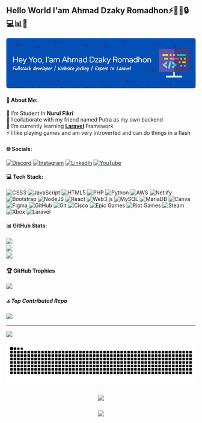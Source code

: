 ## Hello World I'am Ahmad Dzaky Romadhon⚡👨‍💻🔒💻📊🤖
![Header](img/github-header-image1.png)
<!--
**AhmadDzakyRomadhon28/AhmadDzakyromadhon28** is a ✨ _special_ ✨ repository because its `README.md` (this file) appears on your GitHub profile.

Here are some ideas to get you started:

- 🔭 I’m currently working on ...
- 🌱 I’m currently learning ...
- 👯 I’m looking to collaborate on ...
- 🤔 I’m looking for help with ...
- 💬 Ask me about ...
- 📫 How to reach me: ...
- 😄 Pronouns: ...
- ⚡ Fun fact: ...
-->
<!-- 
- 🔭 I’m Student In **Nurul Fikri** 


- 🌱 I’m currently learning [**Laravel**](https://laravel.com) Framework

##### Skills
[![My Skills](https://skillicons.dev/icons?i=html,js,py,php,css,laravel,&theme=light)](https://skillicons.dev)

<img src="https://img.shields.io/badge/HTML5-E34F26?style=for-the-badge&logo=html5&logoColor=white" />
<img src="https://img.shields.io/badge/JavaScript-323330?style=for-the-badge&logo=javascript&logoColor=F7DF1E" />
<img src="https://img.shields.io/badge/Python-FFD43B?style=for-the-badge&logo=python&logoColor=blue" />
<img src="https://img.shields.io/badge/PHP-777BB4?style=for-the-badge&logo=php&logoColor=white" />
<img src="https://img.shields.io/badge/CSS3-1572B6?style=for-the-badge&logo=css3&logoColor=white" />
<img src="https://img.shields.io/badge/Laravel-FF2D20?style=for-the-badge&logo=laravel&logoColor=white" />


##### Connent With Me
![https://instagram.com/a_dzkyyy28](https://img.shields.io/badge/Instagram-E4405F?style=for-the-badge&logo=instagram&logoColor=white
)
![https://whatsapp.com/085814791490](https://img.shields.io/badge/WhatsApp-25D366?style=for-the-badge&logo=whatsapp&logoColor=white
)
![https://www.linkedin.com/in/dzaky-romadhon-307b96189/](https://img.shields.io/badge/LinkedIn-0077B5?style=for-the-badge&logo=linkedin&logoColor=white
)
![https://github.com/AhmadDzakyRomadhon28](https://img.shields.io/badge/GitHub-100000?style=for-the-badge&logo=github&logoColor=white
)

##### My Github Stats
[![Dzaky Romadhon GitHub stats](https://github-readme-stats.vercel.app/api?username=AhmadDzakyRomadhon28&&show_icons=true&theme=gruvbox)](https://github.com/anuraghazra/github-readme-stats) -->


#### 💫 About Me:
🔭 I’m Student In **Nurul Fikri** <br>👯 I collaborate with my friend named Putra as my own backend<br>🌱 I’m currently learning [**Laravel**](https://laravel.com) Framework<br>⚡ I like playing games and am very introverted and can do things in a flash


#### 🌐 Socials:
[![Discord](https://img.shields.io/badge/Discord-%237289DA.svg?logo=discord&logoColor=white)](https://discord.gg/https://discord.com/channels/@cillye28) [![Instagram](https://img.shields.io/badge/Instagram-%23E4405F.svg?logo=Instagram&logoColor=white)](https://instagram.com/https://instagram.com/a_dzkyyy28) [![LinkedIn](https://img.shields.io/badge/LinkedIn-%230077B5.svg?logo=linkedin&logoColor=white)](https://linkedin.com/in/https://www.linkedin.com/in/dzaky-romadhon-307b96189/) [![YouTube](https://img.shields.io/badge/YouTube-%23FF0000.svg?logo=YouTube&logoColor=white)](https://youtube.com/@https://www.youtube.com/@ahmaddzakyromadhon3294) 

#### 💻 Tech Stack:
![CSS3](https://img.shields.io/badge/css3-%231572B6.svg?style=for-the-badge&logo=css3&logoColor=white) ![JavaScript](https://img.shields.io/badge/javascript-%23323330.svg?style=for-the-badge&logo=javascript&logoColor=%23F7DF1E) ![HTML5](https://img.shields.io/badge/html5-%23E34F26.svg?style=for-the-badge&logo=html5&logoColor=white) ![PHP](https://img.shields.io/badge/php-%23777BB4.svg?style=for-the-badge&logo=php&logoColor=white) ![Python](https://img.shields.io/badge/python-3670A0?style=for-the-badge&logo=python&logoColor=ffdd54) ![AWS](https://img.shields.io/badge/AWS-%23FF9900.svg?style=for-the-badge&logo=amazon-aws&logoColor=white) ![Netlify](https://img.shields.io/badge/netlify-%23000000.svg?style=for-the-badge&logo=netlify&logoColor=#00C7B7) ![Bootstrap](https://img.shields.io/badge/bootstrap-%238511FA.svg?style=for-the-badge&logo=bootstrap&logoColor=white) ![NodeJS](https://img.shields.io/badge/node.js-6DA55F?style=for-the-badge&logo=node.js&logoColor=white) ![React](https://img.shields.io/badge/react-%2320232a.svg?style=for-the-badge&logo=react&logoColor=%2361DAFB) ![Web3.js](https://img.shields.io/badge/web3.js-F16822?style=for-the-badge&logo=web3.js&logoColor=white) ![MySQL](https://img.shields.io/badge/mysql-4479A1.svg?style=for-the-badge&logo=mysql&logoColor=white) ![MariaDB](https://img.shields.io/badge/MariaDB-003545?style=for-the-badge&logo=mariadb&logoColor=white) ![Canva](https://img.shields.io/badge/Canva-%2300C4CC.svg?style=for-the-badge&logo=Canva&logoColor=white) ![Figma](https://img.shields.io/badge/figma-%23F24E1E.svg?style=for-the-badge&logo=figma&logoColor=white) ![GitHub](https://img.shields.io/badge/github-%23121011.svg?style=for-the-badge&logo=github&logoColor=white) ![Git](https://img.shields.io/badge/git-%23F05033.svg?style=for-the-badge&logo=git&logoColor=white) ![Cisco](https://img.shields.io/badge/cisco-%23049fd9.svg?style=for-the-badge&logo=cisco&logoColor=black) ![Epic Games](https://img.shields.io/badge/epicgames-%23313131.svg?style=for-the-badge&logo=epicgames&logoColor=white) ![Riot Games](https://img.shields.io/badge/riotgames-D32936.svg?style=for-the-badge&logo=riotgames&logoColor=white) ![Steam](https://img.shields.io/badge/steam-%23000000.svg?style=for-the-badge&logo=steam&logoColor=white) ![Xbox](https://img.shields.io/badge/xbox-%23107C10.svg?style=for-the-badge&logo=xbox&logoColor=white) ![Laravel](https://img.shields.io/badge/laravel-%23FF2D20.svg?style=for-the-badge&logo=laravel&logoColor=white)
#### 📊 GitHub Stats:
![](https://github-readme-stats.vercel.app/api?username=AhmadDzakyRomadhon28&theme=gruvbox_light&hide_border=false&include_all_commits=false&count_private=false)<br/>
![](https://nirzak-streak-stats.vercel.app/?user=AhmadDzakyRomadhon28&theme=gruvbox_light&hide_border=false)<br/>
![](https://github-readme-stats.vercel.app/api/top-langs/?username=AhmadDzakyRomadhon28&theme=gruvbox_light&hide_border=false&include_all_commits=false&count_private=false&layout=compact)

#### 🏆 GitHub Trophies
![](https://github-profile-trophy.vercel.app/?username=AhmadDzakyRomadhon28&theme=gruvbox_light&no-frame=false&no-bg=true&margin-w=4)

##### 🔝 Top Contributed Repo
![](https://github-contributor-stats.vercel.app/api?username=AhmadDzakyRomadhon28&limit=5&theme=gruvbox_light&combine_all_yearly_contributions=true)

---
[![](https://visitcount.itsvg.in/api?id=AhmadDzakyRomadhon28&icon=8&color=1)](https://visitcount.itsvg.in)

<!-- Proudly created with GPRM ( https://gprm.itsvg.in ) -->

<img src="https://raw.githubusercontent.com/AhmadDzakyRomadhon28/AhmadDzakyRomadhon28/output/snake.svg" alt="Snake animation" />

###

<div align="center">
  <img height="200" src="https://blogger.googleusercontent.com/img/b/R29vZ2xl/AVvXsEiUbvUvvw5lhatV99L2rC-dRXpLGEyM0SJQZJPEP2gtFxxsi9b3sIvCjtARGvy4TdcYaNpHyUrE2d5hB7rgEmdMak_2NMZJyzEXRgQZXx6Yj3Xmpttp8xksIRKZmm17vzrH7Xbp-kyYC-0/s0/FC_Barcelona_flag.gif"  />
</div>

###

<div align="center">
  <img src="https://profile-counter.glitch.me/AhmadDzakyRomadhon28/count.svg?"  />
</div>

